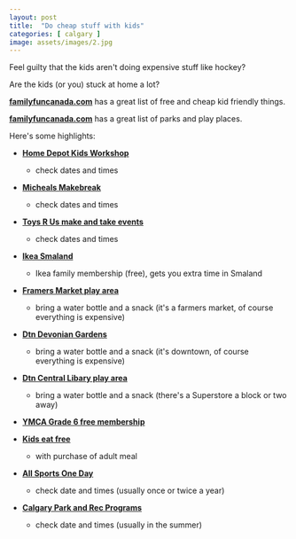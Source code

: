 ```yaml
---
layout: post
title:  "Do cheap stuff with kids"
categories: [ calgary ]
image: assets/images/2.jpg
---
```


Feel guilty that the kids aren't doing expensive stuff like hockey?

Are the kids (or you) stuck at home a lot?

**[familyfuncanada.com](https://www.familyfuncanada.com/calgary/category/cheapies-freebies/)** has a great list of free and cheap kid friendly things.

**[familyfuncanada.com](https://calgaryplaygroundreview.com/)** has a great list of parks and play places.

Here's some highlights:

- **[Home Depot Kids Workshop](https://www.familyfuncanada.com/calgary/home-depot-workshops-for-kids-free/)**
    - check dates and times

- **[Micheals Makebreak](https://www.familyfuncanada.com/calgary/michaels-make-break/)**
    - check dates and times

- **[Toys R Us make and take events](https://www.toysrus.ca/en/revents/revents.html)**
    - check dates and times

- **[Ikea Smaland](https://www.ikea.com/kr/en/customer-service/shopping-at-ikea/smaland/)**
    - Ikea family membership (free), gets you extra time in Smaland

- **[Framers Market play area](https://calgaryplaygroundreview.com/calgary-farmers-market-barn-yard-kids-indoor-playground/)**
    - bring a water bottle and a snack (it's a farmers market, of course everything is expensive)

- **[Dtn Devonian Gardens](https://www.familyfuncanada.com/calgary/devonian-gardens/)**
    - bring a water bottle and a snack (it's downtown, of course everything is expensive)

- **[Dtn Central Libary play area](https://calgaryplaygroundreview.com/the-new-central-library-and-early-learning-centre/)**
    - bring a water bottle and a snack (there's a Superstore a block or two away)

- **[YMCA Grade 6 free membership](https://www.ymcacalgary.org/calgary-flames-grade-6-ymca-membership)**

- **[Kids eat free](https://www.familyfuncanada.com/calgary/kids-eat-free/)**
    - with purchase of adult meal

- **[All Sports One Day](https://sportcalgary.ca/all-sport-one-day)**
    - check date and times (usually once or twice a year)

- **[Calgary Park and Rec Programs](https://www.calgary.ca/parks-rec-programs/park-n-play-stay-n-play.html)**
    - check date and times (usually in the summer)
